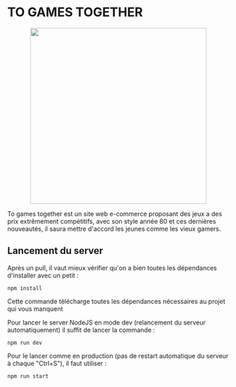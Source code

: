 # TO GAMES TOGETHER
<p align="center"><img src="https://zupimages.net/up/20/25/u5cl.png" width="400"></p>

To games together est un site web e-commerce proposant des jeux a des prix extrêmement compétitifs, avec son style année 80 et ces dernières nouveautés, il saura mettre d'accord les jeunes comme les vieux gamers.

## Lancement du server

Après un pull, il vaut mieux vérifier qu'on a bien toutes les dépendances d'installer avec un petit :

`npm install`

Cette commande télécharge toutes les dépendances nécessaires au projet qui vous manquent 

Pour lancer le server NodeJS en mode dev (relancement du serveur automatiquement) il suffit de lancer la commande :

`npm run dev`

Pour le lancer comme en production (pas de restart automatique du serveur à chaque "Ctrl+S"), il faut utiliser : 

`npm run start`
